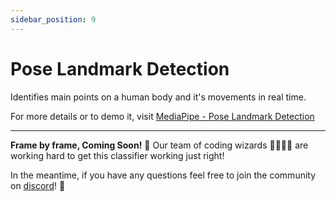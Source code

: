 ```yaml
---
sidebar_position: 9
---
```


# Pose Landmark Detection

Identifies main points on a human body and it's movements in real time.

For more details or to demo it, visit 
[MediaPipe - Pose Landmark Detection](https://mediapipe-studio.webapps.google.com/studio/demo/pose_landmarker)

---

**Frame by frame, Coming Soon!** 📸 Our team of coding wizards 🧙‍♂️🧙‍♀️ are working hard to get this classifier working just right! 

In the meantime, if you have any questions feel free to join the community on [discord](https://discord.gg/2HPuUda3z4)! 🎉